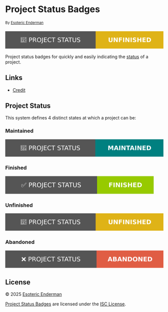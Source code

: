 <!---

ISC License

Copyright 2025 Esoteric Enderman

Permission to use, copy, modify, and/or distribute this software for any purpose with or without fee is hereby granted, provided that the above copyright notice and this permission notice appear in all copies.

THE SOFTWARE IS PROVIDED "AS IS" AND THE AUTHOR DISCLAIMS ALL WARRANTIES WITH REGARD TO THIS SOFTWARE INCLUDING ALL IMPLIED WARRANTIES OF MERCHANTABILITY AND FITNESS. IN NO EVENT SHALL THE AUTHOR BE LIABLE FOR ANY SPECIAL, DIRECT, INDIRECT, OR CONSEQUENTIAL DAMAGES OR ANY DAMAGES WHATSOEVER RESULTING FROM LOSS OF USE, DATA OR PROFITS, WHETHER IN AN ACTION OF CONTRACT, NEGLIGENCE OR OTHER TORTIOUS ACTION, ARISING OUT OF OR IN CONNECTION WITH THE USE OR PERFORMANCE OF THIS SOFTWARE.

--->

# Project Status Badges

<sup>By [Esoteric Enderman][author]</sup>

[![Project status: unfinished][status]][project-status]

Project status badges for quickly and easily indicating the [status](#project-status) of a project.

## Links

- [Credit][credit]

## Project Status

This system defines $4$ distinct states at which a project can be:

### Maintained

![Project Status Badge: 'Maintained'][maintained]

### Finished

![Project Status Badge: 'Finished'][finished]

### Unfinished

![Project Status Badge: 'Unfinished'][unfinished]

### Abandoned

![Project Status Badge: 'Abandoned'][abandoned]

## License

&copy; 2025 [Esoteric Enderman][author]

[Project Status Badges][project] are licensed under the [ISC License][license].

<!--- Link aliases --->

[project]: ./

[author]: https://enderman.dev

<!--- Links --->

[cc]: https://creativecommons.org/

<!--- Files --->

[license]: ./LICENSE

[credit]: ./docs/CREDIT.md

<!--- Badges --->

[project-status]: https://gitlab.com/esoterictemplates/status-badges#project-status

[status]: ./assets/images/badges/unfinished.svg

[maintained]: ./assets/images/badges/maintained.svg
[finished]: ./assets/images/badges/finished.svg
[unfinished]: ./assets/images/badges/unfinished.svg
[abandoned]: ./assets/images/badges/abandoned.svg

